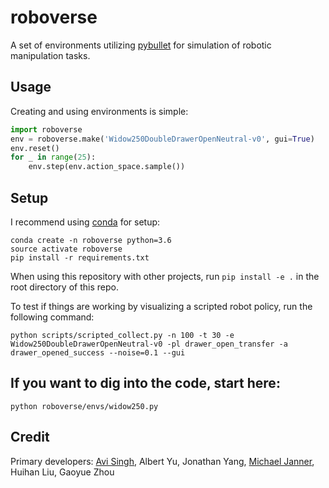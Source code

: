 # roboverse
A set of environments utilizing [pybullet](https://github.com/bulletphysics/bullet3) for simulation of robotic manipulation tasks. 

## Usage
Creating and using environments is simple:
```python
import roboverse
env = roboverse.make('Widow250DoubleDrawerOpenNeutral-v0', gui=True)
env.reset()
for _ in range(25):
    env.step(env.action_space.sample())
```
## Setup
I recommend using [conda](https://docs.anaconda.com/anaconda/install/) for setup:

```
conda create -n roboverse python=3.6
source activate roboverse
pip install -r requirements.txt
```
When using this repository with other projects, run `pip install -e .` in the root directory of this repo. 

To test if things are working by visualizing a scripted robot policy, run the following command:

`python scripts/scripted_collect.py -n 100 -t 30 -e Widow250DoubleDrawerOpenNeutral-v0 -pl drawer_open_transfer -a drawer_opened_success --noise=0.1 --gui`

## If you want to dig into the code, start here:
`python roboverse/envs/widow250.py`

## Credit
Primary developers: [Avi Singh](https://www.avisingh.org/), Albert Yu, Jonathan Yang, [Michael Janner](https://people.eecs.berkeley.edu/~janner/), Huihan Liu, Gaoyue Zhou
